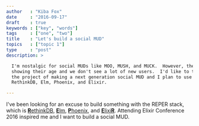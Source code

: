 ```yaml
---
author   : "Kiba Fox"
date     : "2016-09-17"
draft    : true
keywords : ["key", "words"]
tags     : ["one", "two"]
title    : "Let's build a social MUD"
topics   : ["topic 1"]
type     : "post"
description: >

  I'm nostalgic for social MUDs like MOO, MUSH, and MUCK.  However, they're
  showing their age and we don't see a lot of new users.  I'd like to take on
  the project of making a next generation social MUD and I plan to use
  RethinkDB, Elm, Phoenix, and Elixir.

---
```


I've been looking for an excuse to build something with the REPER stack, which
is [**R**ethinkDB][rethinkdb], [**E**lm][elm], [**P**hoenix][phoenix], and
[**E**lixi**R**][elixir].  Attending Elixir Conference 2016 inspired me and
I want to build a social MUD.

[rethinkdb]: https://www.rethinkdb.com/
[elm]:       http://elm-lang.org/
[phoenix]:   http://www.phoenixframework.org/
[elixir]:    http://elixir-lang.org/
